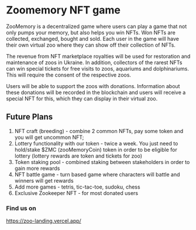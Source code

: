 # Zoomemory NFT game

ZooMemory is a decentralized game where users can play a game that not only pumps your memory, but also helps you win NFTs.
Won NFTs are collected, exchanged, bought and sold. 
Each user in the game will have their own virtual zoo where they can show off their collection of NFTs.

The revenue from NFT marketplace royalties will be used for restoration and maintenance of zoos in Ukraine.
In addition, collectors of the rarest NFTs can win special tickets for free visits to zoos, aquariums and dolphinariums. This will require the consent of the respective zoos.

Users will be able to support the zoos with donations. Information about these donations will be recorded in the blockchain and users will receive a special NFT for this, which they can display in their virtual zoo.

## Future Plans

1. NFT craft (breeding) - combine 2 common NFTs, pay some token and you will get uncommon NFT;
2. Lottery functionality with our token - twice a week. You just need to hold/stake $ZMC (zooMemoryCoin) token in order to be eligible for lottery (lottery rewards are token and tickets for zoo)
3. Token staking pool - combined staking between stakeholders in order to gain more rewards
4. NFT battle game - turn based game where characters will battle and winners will get rewards
5. Add more games - tetris, tic-tac-toe, sudoku, chess
6. Exclusive Zookeeper NFT - for most donated users

### Find us on
https://zoo-landing.vercel.app/

